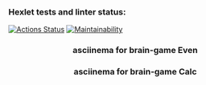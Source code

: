 ### Hexlet tests and linter status:
[![Actions Status](https://github.com/marininiurii/frontend-project-44/workflows/hexlet-check/badge.svg)](https://github.com/marininiurii/frontend-project-44/actions)
[![Maintainability](https://api.codeclimate.com/v1/badges/d8201c52f97274ed9f66/maintainability)](https://codeclimate.com/github/marininiurii/frontend-project-44/maintainability)
<h3 align="center">asciinema for brain-game Even<a href="https://asciinema.org/a/c4827fWgu8pTAFXfusPiES1zF"></a> 
<h3 align="center">asciinema for brain-game Calc<a href="https://asciinema.org/a/st81vPoQnZmvkLPl10uDtTiwu"></a>


